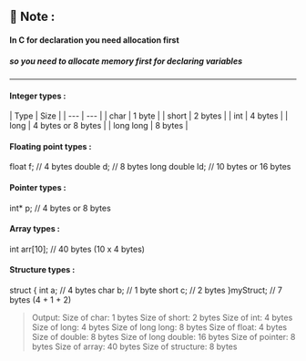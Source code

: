 ## 🔖 Note :

#### In C for declaration you need allocation first

##### so you need to allocate memory first for declaring variables

---

#### Integer types :

| Type | Size | | --- | --- | | char | 1 byte | | short | 2 bytes | | int | 4 bytes | | long | 4 bytes or 8 bytes | | long long | 8 bytes |

#### Floating point types :

float f; // 4 bytes
double d; // 8 bytes
long double ld; // 10 bytes or 16 bytes

#### Pointer types :

int\* p; // 4 bytes or 8 bytes

#### Array types :

int arr[10]; // 40 bytes (10 x 4 bytes)

#### Structure types :

struct {
int a; // 4 bytes
char b; // 1 byte
short c; // 2 bytes
}myStruct; // 7 bytes (4 + 1 + 2)

> Output:
> Size of char: 1 bytes
> Size of short: 2 bytes
> Size of int: 4 bytes
> Size of long: 4 bytes
> Size of long long: 8 bytes
> Size of float: 4 bytes
> Size of double: 8 bytes
> Size of long double: 16 bytes
> Size of pointer: 8 bytes
> Size of array: 40 bytes
> Size of structure: 8 bytes

